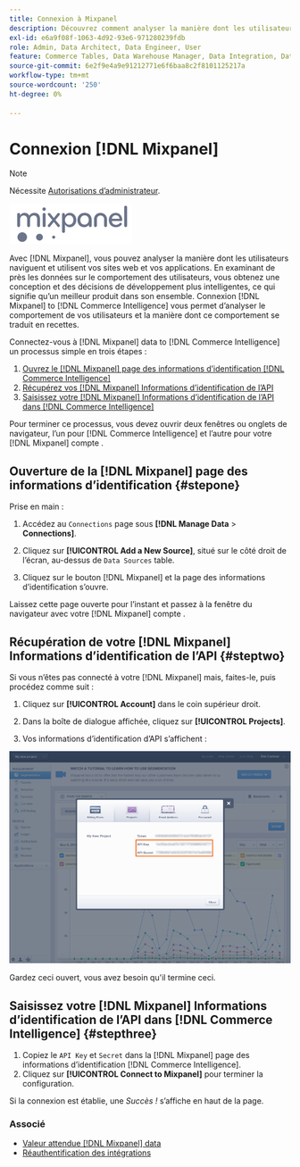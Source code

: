 ```yaml
---
title: Connexion à Mixpanel
description: Découvrez comment analyser la manière dont les utilisateurs naviguent et utilisent vos sites web et applications.
exl-id: e6a9f08f-1063-4d92-93e6-971280239fdb
role: Admin, Data Architect, Data Engineer, User
feature: Commerce Tables, Data Warehouse Manager, Data Integration, Data Import/Export
source-git-commit: 6e2f9e4a9e91212771e6f6baa8c2f8101125217a
workflow-type: tm+mt
source-wordcount: '250'
ht-degree: 0%

---
```


# Connexion [!DNL Mixpanel]

>[!NOTE]
>
>Nécessite [Autorisations d’administrateur](../../../administrator/user-management/user-management.md).

![](../../../assets/Mixpanel_logo.png)

Avec [!DNL Mixpanel], vous pouvez analyser la manière dont les utilisateurs naviguent et utilisent vos sites web et vos applications. En examinant de près les données sur le comportement des utilisateurs, vous obtenez une conception et des décisions de développement plus intelligentes, ce qui signifie qu’un meilleur produit dans son ensemble. Connexion [!DNL Mixpanel] to [!DNL Commerce Intelligence] vous permet d’analyser le comportement de vos utilisateurs et la manière dont ce comportement se traduit en recettes.

Connectez-vous à [!DNL Mixpanel] data to [!DNL Commerce Intelligence] un processus simple en trois étapes :

1. [Ouvrez le [!DNL Mixpanel] page des informations d’identification [!DNL Commerce Intelligence]](#stepone)
1. [Récupérez vos [!DNL Mixpanel] Informations d’identification de l’API](#steptwo)
1. [Saisissez votre [!DNL Mixpanel] Informations d’identification de l’API dans [!DNL Commerce Intelligence]](#stepthree)

Pour terminer ce processus, vous devez ouvrir deux fenêtres ou onglets de navigateur, l’un pour [!DNL Commerce Intelligence] et l’autre pour votre [!DNL Mixpanel] compte .

## Ouverture de la [!DNL Mixpanel] page des informations d’identification {#stepone}

Prise en main :

1. Accédez au `Connections` page sous **[!DNL Manage Data** > **Connections]**.

1. Cliquez sur **[!UICONTROL Add a New Source]**, situé sur le côté droit de l’écran, au-dessus de `Data Sources` table.

1. Cliquez sur le bouton [!DNL Mixpanel] et la page des informations d’identification s’ouvre.

Laissez cette page ouverte pour l’instant et passez à la fenêtre du navigateur avec votre [!DNL Mixpanel] compte .

## Récupération de votre [!DNL Mixpanel] Informations d’identification de l’API {#steptwo}

Si vous n’êtes pas connecté à votre [!DNL Mixpanel] mais, faites-le, puis procédez comme suit :

1. Cliquez sur **[!UICONTROL Account]** dans le coin supérieur droit.

1. Dans la boîte de dialogue affichée, cliquez sur **[!UICONTROL Projects]**.

1. Vos informations d’identification d’API s’affichent :

![Récupération des informations d’identification de l’API Mixpanel](../../../assets/Mixpanel_API_creds.png)

Gardez ceci ouvert, vous avez besoin qu&#39;il termine ceci.

## Saisissez votre [!DNL Mixpanel] Informations d’identification de l’API dans [!DNL Commerce Intelligence] {#stepthree}

1. Copiez le `API Key` et `Secret` dans la [!DNL Mixpanel] page des informations d’identification [!DNL Commerce Intelligence].
1. Cliquez sur **[!UICONTROL Connect to Mixpanel]** pour terminer la configuration.

Si la connexion est établie, une _Succès !_ s’affiche en haut de la page.

### Associé

* [Valeur attendue [!DNL Mixpanel] data](../integrations/mixpanel-data.md)
* [Réauthentification des intégrations](https://experienceleague.adobe.com/docs/commerce-knowledge-base/kb/how-to/mbi-reauthenticating-integrations.html)
